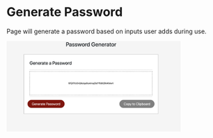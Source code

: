 # Generate Password

Page will generate a password based on inputs user adds during use.


<img src="Screen Shot 2019-11-02 at 9.25.04 AM.png" width=400px>
